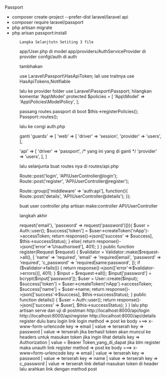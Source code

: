 <p>Passport</p>

<ul>
	<li>composer create-project --prefer-dist laravel/laravel api</li>
	<li>composer require laravel/passport</li>
	<li>php artisan migrate</li>
	<li>php arisan passport:install</li>
<ul>

	Langka Selanjtutn Setiting 3 file

app/User.php di model
app/providers/AuthServiceProvider di provider
confgi/auth di auth

tambhakan 

use Laravel\Passport\HasApiToken;
lali use traitnya 
use HasApiTokens,Notifiable

lalu ke provider folder
use Laravel\Passport\Passport;
hilangkan komentar 'App\Model'
	 protected $policies = [
        'App\Model' => 'App\Policies\ModelPolicy',
    ];

passang routes passport di boot
$this->registerPolicies();
Passport::routes();

lalu ke congi auth.php

ganti 
'guards' => [
   'web' => [
      'driver' => 'session',
      'provider' => 'users',
   ],

   'api' => [
       'driver' => 'passport', /* yang ini yang di ganti */
       'provider' => 'users',
   ],
]


lalu selanjunta buat routes nya di routes/api.php

Route::post('login', 'API\UserController@login');
Route::post('register', 'API\UserController@register');

Route::group(['middleware' => 'auth:api'], function(){
    Route::post('details', 'API\UserController@details');
});

buat user controller 
php artisan make:controller API/UserController

langkah akhir 

<?php
namespace App\Http\Controllers\API;
use Illuminate\Http\Request;
use App\Http\Controllers\Controller;
use App\User;
use Illuminate\Support\Facades\Auth;
use Validator;

class UserController extends Controller
{

    public $successStatus = 200;

    public function login(){
        if(Auth::attempt(['email' => request('email'), 'password' => request('password')])){
            $user = Auth::user();
            $success['token'] =  $user->createToken('nApp')->accessToken;
            return response()->json(['success' => $success], $this->successStatus);
        }
        else{
            return response()->json(['error'=>'Unauthorised'], 401);
        }
    }

    public function register(Request $request)
    {
        $validator = Validator::make($request->all(), [
            'name' => 'required',
            'email' => 'required|email',
            'password' => 'required',
            'c_password' => 'required|same:password',
        ]);

        if ($validator->fails()) {
            return response()->json(['error'=>$validator->errors()], 401);            
        }

        $input = $request->all();
        $input['password'] = bcrypt($input['password']);
        $user = User::create($input);
        $success['token'] =  $user->createToken('nApp')->accessToken;
        $success['name'] =  $user->name;

        return response()->json(['success'=>$success], $this->successStatus);
    }

    public function details()
    {
        $user = Auth::user();
        return response()->json(['success' => $user], $this->successStatus);
    }
}


lalu php artisan serve dan uji di postman

http://localhost:8000/api/login
http://localhost:8000/api/register
http://localhost:8000/api/details

register dulu baru login 

link login
method => post 
ke body ===> x-www-form-urlencode 
key => email | value => terserah
key => password | value => terserah

jika berhasil token akan muncul
ke headers untuk masukan token jika ingin lihat details
key => Authorization | value = Bearer Token_yang_di_dapat 

jika blm register maka unauth 

link register
method => post
ke body ===> x-www=form-urlencode
key => email | value => terserah
key => password | value => terserah
key => name | value => terserah
key => c_password | value => terserah

link detiail 
masukan token di header 
lalu arahkan link dengan method post